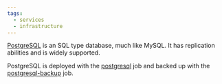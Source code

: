 ```yaml
---
tags:
  - services
  - infrastructure
---
```

[PostgreSQL](https://www.postgresql.org/) is an SQL type database, much like MySQL. It has replication abilities and is widely supported.

PostgreSQL is deployed with the [postgresql](../jobs/postgresql/postgresql.hcl) job and backed up with the [postgresql-backup](../jobs/postgresql/postgresql-backup.hcl) job.
